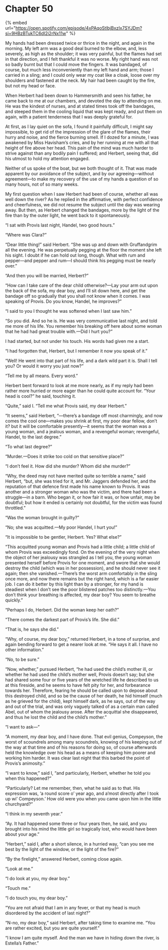 # Chapter 50

{% embed url="https://open.spotify.com/episode/4xPAqoStlbjBxzIx7SYJDm?si=9HBzBTukTC6dI2i2rNx11w" %}

My hands had been dressed twice or thrice in the night, and again in the morning. My left arm was a good deal burned to the elbow, and, less severely, as high as the shoulder; it was very painful, but the flames had set in that direction, and I felt thankful it was no worse. My right hand was not so badly burnt but that I could move the fingers. It was bandaged, of course, but much less inconveniently than my left hand and arm; those I carried in a sling; and I could only wear my coat like a cloak, loose over my shoulders and fastened at the neck. My hair had been caught by the fire, but not my head or face.

When Herbert had been down to Hammersmith and seen his father, he came back to me at our chambers, and devoted the day to attending on me. He was the kindest of nurses, and at stated times took off the bandages, and steeped them in the cooling liquid that was kept ready, and put them on again, with a patient tenderness that I was deeply grateful for.

At first, as I lay quiet on the sofa, I found it painfully difficult, I might say impossible, to get rid of the impression of the glare of the flames, their hurry and noise, and the fierce burning smell. If I dozed for a minute, I was awakened by Miss Havisham’s cries, and by her running at me with all that height of fire above her head. This pain of the mind was much harder to strive against than any bodily pain I suffered; and Herbert, seeing that, did his utmost to hold my attention engaged.

Neither of us spoke of the boat, but we both thought of it. That was made apparent by our avoidance of the subject, and by our agreeing⁠—without agreement⁠—to make my recovery of the use of my hands a question of so many hours, not of so many weeks.

My first question when I saw Herbert had been of course, whether all was well down the river? As he replied in the affirmative, with perfect confidence and cheerfulness, we did not resume the subject until the day was wearing away. But then, as Herbert changed the bandages, more by the light of the fire than by the outer light, he went back to it spontaneously.

“I sat with Provis last night, Handel, two good hours.”

“Where was Clara?”

“Dear little thing!” said Herbert. “She was up and down with Gruffandgrim all the evening. He was perpetually pegging at the floor the moment she left his sight. I doubt if he can hold out long, though. What with rum and pepper⁠—and pepper and rum⁠—I should think his pegging must be nearly over.”

“And then you will be married, Herbert?”

“How can I take care of the dear child otherwise?⁠—Lay your arm out upon the back of the sofa, my dear boy, and I’ll sit down here, and get the bandage off so gradually that you shall not know when it comes. I was speaking of Provis. Do you know, Handel, he improves?”

“I said to you I thought he was softened when I last saw him.”

“So you did. And so he is. He was very communicative last night, and told me more of his life. You remember his breaking off here about some woman that he had had great trouble with.⁠—Did I hurt you?”

I had started, but not under his touch. His words had given me a start.

“I had forgotten that, Herbert, but I remember it now you speak of it.”

“Well! He went into that part of his life, and a dark wild part it is. Shall I tell you? Or would it worry you just now?”

“Tell me by all means. Every word.”

Herbert bent forward to look at me more nearly, as if my reply had been rather more hurried or more eager than he could quite account for. “Your head is cool?” he said, touching it.

“Quite,” said I. “Tell me what Provis said, my dear Herbert.”

“It seems,” said Herbert, “⁠—there’s a bandage off most charmingly, and now comes the cool one⁠—makes you shrink at first, my poor dear fellow, don’t it? but it will be comfortable presently⁠—it seems that the woman was a young woman, and a jealous woman, and a revengeful woman; revengeful, Handel, to the last degree.”

“To what last degree?”

“Murder.⁠—Does it strike too cold on that sensitive place?”

“I don’t feel it. How did she murder? Whom did she murder?”

“Why, the deed may not have merited quite so terrible a name,” said Herbert, “but, she was tried for it, and Mr. Jaggers defended her, and the reputation of that defence first made his name known to Provis. It was another and a stronger woman who was the victim, and there had been a struggle⁠—in a barn. Who began it, or how fair it was, or how unfair, may be doubtful; but how it ended is certainly not doubtful, for the victim was found throttled.”

“Was the woman brought in guilty?”

“No; she was acquitted.⁠—My poor Handel, I hurt you!”

“It is impossible to be gentler, Herbert. Yes? What else?”

“This acquitted young woman and Provis had a little child; a little child of whom Provis was exceedingly fond. On the evening of the very night when the object of her jealousy was strangled as I tell you, the young woman presented herself before Provis for one moment, and swore that she would destroy the child \(which was in her possession\), and he should never see it again; then she vanished.⁠—There’s the worst arm comfortably in the sling once more, and now there remains but the right hand, which is a far easier job. I can do it better by this light than by a stronger, for my hand is steadiest when I don’t see the poor blistered patches too distinctly.⁠—You don’t think your breathing is affected, my dear boy? You seem to breathe quickly.”

“Perhaps I do, Herbert. Did the woman keep her oath?”

“There comes the darkest part of Provis’s life. She did.”

“That is, he says she did.”

“Why, of course, my dear boy,” returned Herbert, in a tone of surprise, and again bending forward to get a nearer look at me. “He says it all. I have no other information.”

“No, to be sure.”

“Now, whether,” pursued Herbert, “he had used the child’s mother ill, or whether he had used the child’s mother well, Provis doesn’t say; but she had shared some four or five years of the wretched life he described to us at this fireside, and he seems to have felt pity for her, and forbearance towards her. Therefore, fearing he should be called upon to depose about this destroyed child, and so be the cause of her death, he hid himself \(much as he grieved for the child\), kept himself dark, as he says, out of the way and out of the trial, and was only vaguely talked of as a certain man called Abel, out of whom the jealousy arose. After the acquittal she disappeared, and thus he lost the child and the child’s mother.”

“I want to ask⁠—”

“A moment, my dear boy, and I have done. That evil genius, Compeyson, the worst of scoundrels among many scoundrels, knowing of his keeping out of the way at that time and of his reasons for doing so, of course afterwards held the knowledge over his head as a means of keeping him poorer and working him harder. It was clear last night that this barbed the point of Provis’s animosity.”

“I want to know,” said I, “and particularly, Herbert, whether he told you when this happened?”

“Particularly? Let me remember, then, what he said as to that. His expression was, ‘a round score o’ year ago, and a’most directly after I took up wi’ Compeyson.’ How old were you when you came upon him in the little churchyard?”

“I think in my seventh year.”

“Ay. It had happened some three or four years then, he said, and you brought into his mind the little girl so tragically lost, who would have been about your age.”

“Herbert,” said I, after a short silence, in a hurried way, “can you see me best by the light of the window, or the light of the fire?”

“By the firelight,” answered Herbert, coming close again.

“Look at me.”

“I do look at you, my dear boy.”

“Touch me.”

“I do touch you, my dear boy.”

“You are not afraid that I am in any fever, or that my head is much disordered by the accident of last night?”

“N-no, my dear boy,” said Herbert, after taking time to examine me. “You are rather excited, but you are quite yourself.”

“I know I am quite myself. And the man we have in hiding down the river, is Estella’s Father.”

